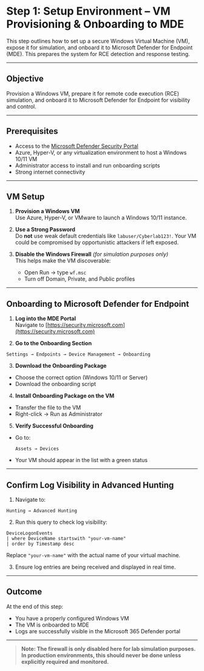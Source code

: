 # Step 1: Setup Environment – VM Provisioning & Onboarding to MDE

This step outlines how to set up a secure Windows Virtual Machine (VM), expose it for simulation, and onboard it to Microsoft Defender for Endpoint (MDE). This prepares the system for RCE detection and response testing.

---

## Objective

Provision a Windows VM, prepare it for remote code execution (RCE) simulation, and onboard it to Microsoft Defender for Endpoint for visibility and control.

---

## Prerequisites

- Access to the [Microsoft Defender Security Portal](https://security.microsoft.com)
- Azure, Hyper-V, or any virtualization environment to host a Windows 10/11 VM
- Administrator access to install and run onboarding scripts
- Strong internet connectivity

---

## VM Setup

1. **Provision a Windows VM**  
   Use Azure, Hyper-V, or VMware to launch a Windows 10/11 instance.

2. **Use a Strong Password**  
   Do **not** use weak default credentials like `labuser/Cyberlab123!`. Your VM could be compromised by opportunistic attackers if left exposed.

3. **Disable the Windows Firewall** *(for simulation purposes only)*  
   This helps make the VM discoverable:
   - Open Run → type `wf.msc`
   - Turn off Domain, Private, and Public profiles

---

## Onboarding to Microsoft Defender for Endpoint

1. **Log into the MDE Portal**  
   Navigate to [https://security.microsoft.com](https://security.microsoft.com)

2. **Go to the Onboarding Section**  
```
Settings → Endpoints → Device Management → Onboarding
````

3. **Download the Onboarding Package**  
- Choose the correct option (Windows 10/11 or Server)
- Download the onboarding script

4. **Install Onboarding Package on the VM**  
- Transfer the file to the VM
- Right-click → Run as Administrator

5. **Verify Successful Onboarding**  
- Go to:
  ```
  Assets → Devices
  ```
- Your VM should appear in the list with a green status

---

## Confirm Log Visibility in Advanced Hunting

1. Navigate to:
````
Hunting → Advanced Hunting
````

2. Run this query to check log visibility:

```kql
DeviceLogonEvents
| where DeviceName startswith "your-vm-name"
| order by Timestamp desc
````

Replace `"your-vm-name"` with the actual name of your virtual machine.

3. Ensure log entries are being received and displayed in real time.

---

## Outcome

At the end of this step:

* You have a properly configured Windows VM
* The VM is onboarded to MDE
* Logs are successfully visible in the Microsoft 365 Defender portal

---

> **Note: The firewall is only disabled here for lab simulation purposes. In production environments, this should never be done unless explicitly required and monitored.**

